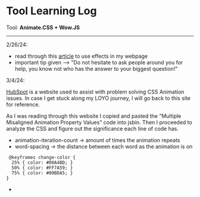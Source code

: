 # Tool Learning Log


Tool: **Animate.CSS + Wow.JS**


---

2/26/24:
* read through this [article](https://medium.com/codebagng/making-awesome-animations-using-animate-css-and-wow-js-2e9ac4faad75) to use effects in my webpage
* important tip given --> "Do not hesitate to ask people around you for help, you know not who has the answer to your biggest question!"

3/4/24:

[HubSpot](https://blog.hubspot.com/website/css-animation-not-working) is a website used to assist with problem solving CSS Animation issues. In case I get stuck along my LOYO journey, I will go back to this site for reference.

As I was reading through this website I copied and pasted the "Multiple Misaligned Animation Property Values" code into jsbin. Then I proceeded to analyze the CSS and figure out the significance each line of code has. 

*  animation-iteration-count → amount of times the animation repeats
*  word-spacing → the distance between each word as the animation is on


```
 @keyframes change-color {
  25% { color: #00A4BD; }
  50% { color: #FF7A59; }
  75% { color: #00BDA5; }
}
```

* 

<!--
* Links you used today (websites, videos, etc)
* Things you tried, progress you made, etc
* Challenges, a-ha moments, etc
* Questions you still have
* What you're going to try next
-->
